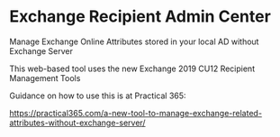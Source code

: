# Exchange Recipient Admin Center

Manage Exchange Online Attributes stored in your local AD without Exchange Server

This web-based tool uses the new Exchange 2019 CU12 Recipient Management Tools

Guidance on how to use this is at Practical 365:

<https://practical365.com/a-new-tool-to-manage-exchange-related-attributes-without-exchange-server/>
